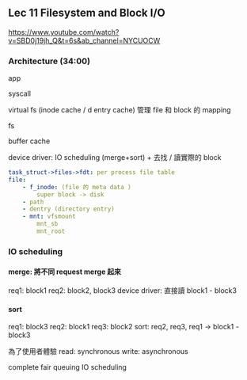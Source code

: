 ## Lec 11 Filesystem and Block I/O
https://www.youtube.com/watch?v=SBD0j19jh_Q&t=6s&ab_channel=NYCUOCW


### Architecture (34:00)
app

syscall

virtual fs (inode cache / d entry cache) 管理 file 和 block 的 mapping

fs

buffer cache

device driver: IO scheduling (merge+sort) + 去找 / 讀實際的 block

```yaml
task_struct->files->fdt: per process file table 
file:
    - f_inode: (file 的 meta data )
        super block -> disk
    - path
    - dentry (directory entry)
    - mnt: vfsmount
        mnt_sb
        mnt_root
```

### IO scheduling
#### merge: 將不同 request merge 起來
req1: block1
req2: block2, block3
device driver: 直接讀 block1 - block3

#### sort
req1: block3
req2: block1
req3: block2
sort: req2, req3, req1 -> block1 - block3

為了使用者體驗
read: synchronous
write: asynchronous

complete fair queuing IO scheduling